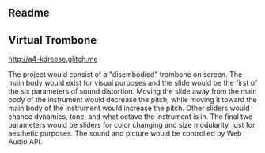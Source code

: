Readme
---

## Virtual Trombone

http://a4-kdreese.glitch.me

The project would consist of a "disembodied" trombone on screen. The main body would exist for visual purposes and the slide would be the first of the six parameters of sound distortion. Moving the slide away from the main body of the instrument would decrease the pitch, while moving it toward the main body of the instrument would increase the pitch. Other sliders would chance dynamics, tone, and what octave the instrument is in. The final two parameters would be sliders for color changing and size modularity, just for aesthetic purposes. The sound and picture would be controlled by Web Audio API.
